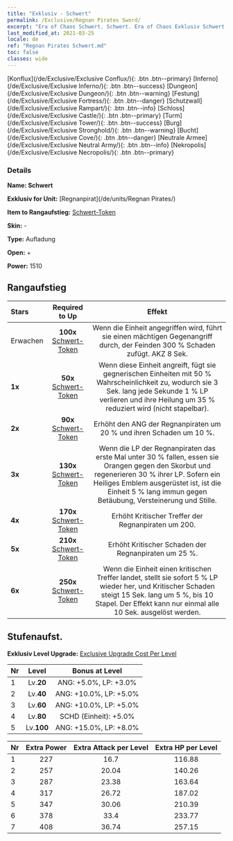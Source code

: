 ```yaml
---
title: "Exklusiv - Schwert"
permalink: /Exclusive/Regnan Pirates Sword/
excerpt: "Era of Chaos Schwert. Schwert. Era of Chaos Exklusiv Schwert. Regnanpirat Exklusiv."
last_modified_at: 2021-03-25
locale: de
ref: "Regnan Pirates Schwert.md"
toc: false
classes: wide
---
```

 [Konflux](/de/Exclusive/Exclusive Conflux/){: .btn .btn--primary} [Inferno](/de/Exclusive/Exclusive Inferno/){: .btn .btn--success} [Dungeon](/de/Exclusive/Exclusive Dungeon/){: .btn .btn--warning} [Festung](/de/Exclusive/Exclusive Fortress/){: .btn .btn--danger} [Schutzwall](/de/Exclusive/Exclusive Rampart/){: .btn .btn--info} [Schloss](/de/Exclusive/Exclusive Castle/){: .btn .btn--primary} [Turm](/de/Exclusive/Exclusive Tower/){: .btn .btn--success} [Burg](/de/Exclusive/Exclusive Stronghold/){: .btn .btn--warning} [Bucht](/de/Exclusive/Exclusive Cove/){: .btn .btn--danger} [Neutrale Armee](/de/Exclusive/Exclusive Neutral Army/){: .btn .btn--info} [Nekropolis](/de/Exclusive/Exclusive Necropolis/){: .btn .btn--primary} 

### Details
 **Name: Schwert** 

 **Exklusiv for Unit:** [Regnanpirat](/de/units/Regnan Pirates/) 

 **Item to Rangaufstieg:** [Schwert-Token](/de/Items/con_912/)

 **Skin:** -

 **Type:** Aufladung

 **Open:** +

 **Power:** 1510

## Rangaufstieg

  |     Stars    |  Required to Up | Effekt |
  |:-------------|:---------------:|:---------------:|
  |  Erwachen  | **100x** [Schwert-Token](/de/Items/con_912/) | Wenn die Einheit angegriffen wird, führt sie einen mächtigen Gegenangriff durch, der Feinden 300 % Schaden zufügt. AKZ 8 Sek. |
  | **1x** <i class="fas fa-star"/> | **50x** [Schwert-Token](/de/Items/con_912/) | Wenn diese Einheit angreift, fügt sie gegnerischen Einheiten mit 50 % Wahrscheinlichkeit <Skorbut> zu, wodurch sie 3 Sek. lang jede Sekunde 1 % LP verlieren und ihre Heilung um 35 % reduziert wird (nicht stapelbar). |
  | **2x** <i class="fas fa-star"/> | **90x** [Schwert-Token](/de/Items/con_912/) | Erhöht den ANG der Regnanpiraten um 20 % und ihren Schaden um 10 %. |
  | **3x** <i class="fas fa-star"/> | **130x** [Schwert-Token](/de/Items/con_912/) | Wenn die LP der Regnanpiraten das erste Mal unter 30 % fallen, essen sie Orangen gegen den Skorbut und regenerieren 30 % ihrer LP. Sofern ein Heiliges Emblem ausgerüstet ist, ist die Einheit 5 % lang immun gegen Betäubung, Versteinerung und Stille. |
  | **4x** <i class="fas fa-star"/> | **170x** [Schwert-Token](/de/Items/con_912/) | Erhöht Kritischer Treffer der Regnanpiraten um 200. |
  | **5x** <i class="fas fa-star"/> | **210x** [Schwert-Token](/de/Items/con_912/) | Erhöht Kritischer Schaden der Regnanpiraten um 25 %. |
  | **6x** <i class="fas fa-star"/> | **250x** [Schwert-Token](/de/Items/con_912/) | Wenn die Einheit einen kritischen Treffer landet, stellt sie sofort 5 % LP wieder her, und Kritischer Schaden steigt 15 Sek. lang um 5 %, bis 10 Stapel. Der Effekt kann nur einmal alle 10 Sek. ausgelöst werden. |


## Stufenaufst.
 **Exklusiv Level Upgrade:** [Exclusive Upgrade Cost Per Level](/Exclusive/ExclusiveUpgradeCostPerLevel/)

  |  Nr  |   Level  | Bonus at Level |
  |:-----|:--------:|:--------------:|
  | 1 | Lv.**20** | ANG: +5.0%, LP: +3.0% |
  | 2 | Lv.**40** | ANG: +10.0%, LP: +5.0% |
  | 3 | Lv.**60** | ANG: +10.0%, LP: +5.0% |
  | 4 | Lv.**80** | SCHD (Einheit): +5.0% |
  | 5 | Lv.**100** | ANG: +15.0%, LP: +8.0% |


  |  Nr  |  Extra Power | Extra Attack per Level | Extra HP per Level |
  |:-----|:--------:|:--------:|:--------:|
  | 1 | 227 | 16.7 | 116.88 |
  | 2 | 257 | 20.04 | 140.26 |
  | 3 | 287 | 23.38 | 163.64 |
  | 4 | 317 | 26.72 | 187.02 |
  | 5 | 347 | 30.06 | 210.39 |
  | 6 | 378 | 33.4 | 233.77 |
  | 7 | 408 | 36.74 | 257.15 |


